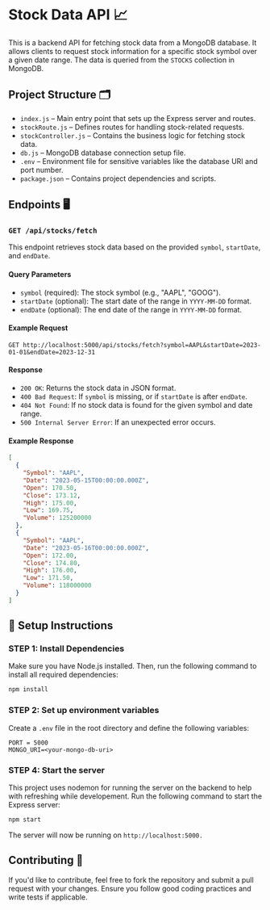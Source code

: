 # Stock Data API 📈

This is a backend API for fetching stock data from a MongoDB database. It allows clients to request stock information for a specific stock symbol over a given date range. The data is queried from the `STOCKS` collection in MongoDB.

## Project Structure 🗂️

- `index.js`                – Main entry point that sets up the Express server and routes.
- `stockRoute.js`    – Defines routes for handling stock-related requests.
- `stockController.js` – Contains the business logic for fetching stock data.
- `db.js`                – MongoDB database connection setup file.
- `.env`                    – Environment file for sensitive variables like the database URI and port number.
- `package.json`            – Contains project dependencies and scripts.

## Endpoints 🖥️

### `GET /api/stocks/fetch`

This endpoint retrieves stock data based on the provided `symbol`, `startDate`, and `endDate`.

#### Query Parameters

- `symbol` (required): The stock symbol (e.g., "AAPL", "GOOG").
- `startDate` (optional): The start date of the range in `YYYY-MM-DD` format.
- `endDate` (optional): The end date of the range in `YYYY-MM-DD` format.

#### Example Request

``` example
GET http://localhost:5000/api/stocks/fetch?symbol=AAPL&startDate=2023-01-01&endDate=2023-12-31
```

#### Response

- `200 OK`: Returns the stock data in JSON format.
- `400 Bad Request`: If `symbol` is missing, or if `startDate` is after `endDate`.
- `404 Not Found`: If no stock data is found for the given symbol and date range.
- `500 Internal Server Error`: If an unexpected error occurs.

#### Example Response

```json
[
  {
    "Symbol": "AAPL",
    "Date": "2023-05-15T00:00:00.000Z",
    "Open": 170.50,
    "Close": 173.12,
    "High": 175.00,
    "Low": 169.75,
    "Volume": 125200000
  },
  {
    "Symbol": "AAPL",
    "Date": "2023-05-16T00:00:00.000Z",
    "Open": 172.00,
    "Close": 174.80,
    "High": 176.00,
    "Low": 171.50,
    "Volume": 118000000
  }
]

```

## 🔧 Setup Instructions

### STEP 1: Install Dependencies

Make sure you have Node.js installed. Then, run the following command to install all required dependencies:

```bash
npm install
```

### STEP 2: Set up environment variables

Create a `.env` file in the root directory and define the following variables:

```.env
PORT = 5000
MONGO_URI=<your-mongo-db-uri>
```

### STEP 4: Start the server

This project uses nodemon for running the server on the backend to help with refreshing while developement. Run the following command to start the Express server:

```bash
npm start
```

The server will now be running on `http://localhost:5000.`

## Contributing 🤝

If you'd like to contribute, feel free to fork the repository and submit a pull request with your changes. Ensure you follow good coding practices and write tests if applicable.
